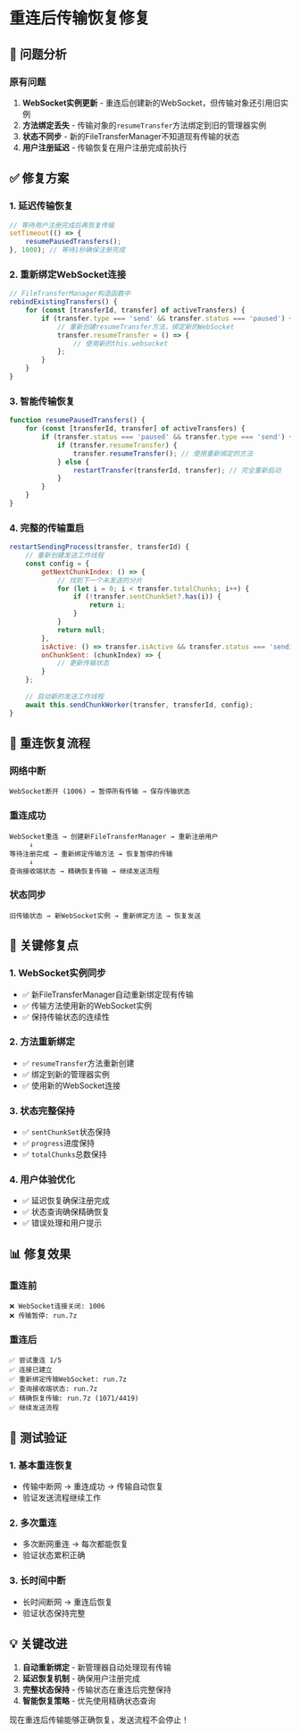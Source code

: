 # 重连后传输恢复修复

## 🐛 **问题分析**

### 原有问题
1. **WebSocket实例更新** - 重连后创建新的WebSocket，但传输对象还引用旧实例
2. **方法绑定丢失** - 传输对象的`resumeTransfer`方法绑定到旧的管理器实例
3. **状态不同步** - 新的FileTransferManager不知道现有传输的状态
4. **用户注册延迟** - 传输恢复在用户注册完成前执行

## ✅ **修复方案**

### 1. 延迟传输恢复
```javascript
// 等待用户注册完成后再恢复传输
setTimeout(() => {
    resumePausedTransfers();
}, 1000); // 等待1秒确保注册完成
```

### 2. 重新绑定WebSocket连接
```javascript
// FileTransferManager构造函数中
rebindExistingTransfers() {
    for (const [transferId, transfer] of activeTransfers) {
        if (transfer.type === 'send' && transfer.status === 'paused') {
            // 重新创建resumeTransfer方法，绑定新的WebSocket
            transfer.resumeTransfer = () => {
                // 使用新的this.websocket
            };
        }
    }
}
```

### 3. 智能传输恢复
```javascript
function resumePausedTransfers() {
    for (const [transferId, transfer] of activeTransfers) {
        if (transfer.status === 'paused' && transfer.type === 'send') {
            if (transfer.resumeTransfer) {
                transfer.resumeTransfer(); // 使用重新绑定的方法
            } else {
                restartTransfer(transferId, transfer); // 完全重新启动
            }
        }
    }
}
```

### 4. 完整的传输重启
```javascript
restartSendingProcess(transfer, transferId) {
    // 重新创建发送工作线程
    const config = {
        getNextChunkIndex: () => {
            // 找到下一个未发送的分片
            for (let i = 0; i < transfer.totalChunks; i++) {
                if (!transfer.sentChunkSet?.has(i)) {
                    return i;
                }
            }
            return null;
        },
        isActive: () => transfer.isActive && transfer.status === 'sending',
        onChunkSent: (chunkIndex) => {
            // 更新传输状态
        }
    };
    
    // 启动新的发送工作线程
    await this.sendChunkWorker(transfer, transferId, config);
}
```

## 🔄 **重连恢复流程**

### 网络中断
```
WebSocket断开 (1006) → 暂停所有传输 → 保存传输状态
```

### 重连成功
```
WebSocket重连 → 创建新FileTransferManager → 重新注册用户
     ↓
等待注册完成 → 重新绑定传输方法 → 恢复暂停的传输
     ↓
查询接收端状态 → 精确恢复传输 → 继续发送流程
```

### 状态同步
```
旧传输状态 → 新WebSocket实例 → 重新绑定方法 → 恢复发送
```

## 🎯 **关键修复点**

### 1. WebSocket实例同步
- ✅ 新FileTransferManager自动重新绑定现有传输
- ✅ 传输方法使用新的WebSocket实例
- ✅ 保持传输状态的连续性

### 2. 方法重新绑定
- ✅ `resumeTransfer`方法重新创建
- ✅ 绑定到新的管理器实例
- ✅ 使用新的WebSocket连接

### 3. 状态完整保持
- ✅ `sentChunkSet`状态保持
- ✅ `progress`进度保持
- ✅ `totalChunks`总数保持

### 4. 用户体验优化
- ✅ 延迟恢复确保注册完成
- ✅ 状态查询确保精确恢复
- ✅ 错误处理和用户提示

## 📊 **修复效果**

### 重连前
```
❌ WebSocket连接关闭: 1006
❌ 传输暂停: run.7z
```

### 重连后
```
✅ 尝试重连 1/5
✅ 连接已建立
✅ 重新绑定传输WebSocket: run.7z
✅ 查询接收端状态: run.7z
✅ 精确恢复传输: run.7z (1071/4419)
✅ 继续发送流程
```

## 🧪 **测试验证**

### 1. 基本重连恢复
- 传输中断网 → 重连成功 → 传输自动恢复
- 验证发送流程继续工作

### 2. 多次重连
- 多次断网重连 → 每次都能恢复
- 验证状态累积正确

### 3. 长时间中断
- 长时间断网 → 重连后恢复
- 验证状态保持完整

## 💡 **关键改进**

1. **自动重新绑定** - 新管理器自动处理现有传输
2. **延迟恢复机制** - 确保用户注册完成
3. **完整状态保持** - 传输状态在重连后完整保持
4. **智能恢复策略** - 优先使用精确状态查询

现在重连后传输能够正确恢复，发送流程不会停止！